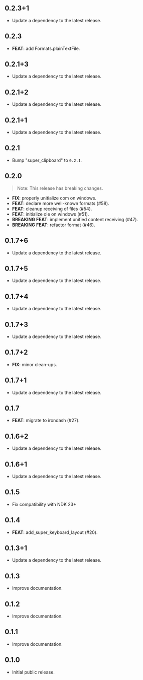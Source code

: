 ## 0.2.3+1

 - Update a dependency to the latest release.

## 0.2.3

 - **FEAT**: add Formats.plainTextFile.

## 0.2.1+3

 - Update a dependency to the latest release.

## 0.2.1+2

 - Update a dependency to the latest release.

## 0.2.1+1

 - Update a dependency to the latest release.

## 0.2.1

 - Bump "super_clipboard" to `0.2.1`.

## 0.2.0

> Note: This release has breaking changes.

 - **FIX**: properly unitialize com on windows.
 - **FEAT**: declare more well-known formats (#58).
 - **FEAT**: cleanup receiving of files (#54).
 - **FEAT**: initialize ole on windows (#51).
 - **BREAKING** **FEAT**: implement unified content receiving (#47).
 - **BREAKING** **FEAT**: refactor format (#46).

## 0.1.7+6

 - Update a dependency to the latest release.

## 0.1.7+5

 - Update a dependency to the latest release.

## 0.1.7+4

 - Update a dependency to the latest release.

## 0.1.7+3

 - Update a dependency to the latest release.

## 0.1.7+2

 - **FIX**: minor clean-ups.

## 0.1.7+1

 - Update a dependency to the latest release.

## 0.1.7

 - **FEAT**: migrate to irondash (#27).

## 0.1.6+2

 - Update a dependency to the latest release.

## 0.1.6+1

 - Update a dependency to the latest release.

## 0.1.5

- Fix compatibility with NDK 23+

## 0.1.4

 - **FEAT**: add_super_keyboard_layout (#20).

## 0.1.3+1

 - Update a dependency to the latest release.

## 0.1.3

* Improve documentation.

## 0.1.2

* Improve documentation.

## 0.1.1

* Improve documentation.

## 0.1.0

* Initial public release.
